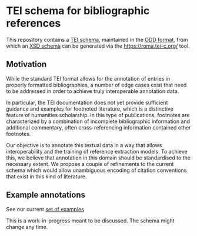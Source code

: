 # TEI schema for bibliographic references

This repository contains a [TEI schema](./schema/tei-bib.odd), maintained in the 
[ODD format](https://tei-c.org/guidelines/customization/getting-started-with-p5-odds/), 
from which an [XSD schema](./schema/xsd/document.xsd) can be generated via the 
https://roma.tei-c.org/ tool.

## Motivation

While the standard TEI format allows for the annotation of entries in properly formatted bibliographies, a number of edge cases exist that need to be addressed in order to achieve truly interoperable annotation data.

In particular, the TEI documentation does not yet provide sufficient guidance and examples for footnoted literature, which is a distinctive feature of humanities scholarship. In this type of publications, footnotes are characterized by a combination of incomplete bibliographic information and additional commentary, often cross-referencing information contained other footnotes.

Our objective is to annotate this textual data in a way that allows interoperability and the training of reference extraction models. To achieve this, we believe that annotation in this domain should be standardised to the necessary extent. We propose a couple of refinements to the current schema which would allow unambiguous encoding of citation conventions that exist in this kind of literature.

## Example annotations

See our current [set of examples](https://mpilhlt.github.io/bibliographic-tei/)

This is a work-in-progress meant to be discussed. The schema might change any time.
